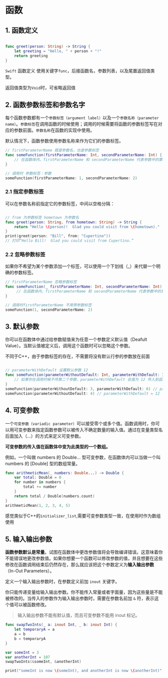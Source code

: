 # 函数

## 1. 函数定义

```swift 

func greet(person: String) -> String {
    let greeting = "Hello, " + person + "!"
    return greeting
}


```

`Swift` 函数定义 使用关键字`func`，后接函数名，参数列表，以及尾置返回值类型。

返回值类型为`Void`时，可省略返回值

## 2. 函数参数标签和参数名字

每个函数参数都有一个`参数标签（argument label）`以及一个`参数名称（parameter name）`。`参数标签`在调用函数的时候使用；调用的时候需要将函数的参数标签写在对应的参数前面。`参数名称`在函数的实现中使用。

默认情况下，函数参数使用参数名称来作为它们的参数标签。

```swift 
// firstParameterName 既是参数名，也是参数标签
func someFunction(firstParameterName: Int, secondParameterName: Int) {
    // 在函数体内，firstParameterName 和 secondParameterName 代表参数中的第一个和第二个参数值
}

// 调用时 参数标签：参数
someFunction(firstParameterName: 1, secondParameterName: 2)

```

### 2.1 指定参数标签

可以在参数名称前指定它的参数标签，中间以空格分隔：

```swift

// from 为参数标签 hometown 为参数名
func greet(person: String, from hometown: String) -> String {
    return "Hello \(person)!  Glad you could visit from \(hometown)."
}
print(greet(person: "Bill", from: "Cupertino"))
// 打印“Hello Bill!  Glad you could visit from Cupertino.”

```

### 2.2 忽略参数标签

如果你不希望为某个参数添加一个标签，可以使用一个下划线（_）来代替一个明确的参数标签。


```swift
// firstParameterName 忽略参数标签
func someFunction(_ firstParameterName: Int, secondParameterName: Int) {
     // 在函数体内，firstParameterName 和 secondParameterName 代表参数中的第一个和第二个参数值
}

// 调用时firstParameterName 不用带参数标签
someFunction(1, secondParameterName: 2)
```

## 3. 默认参数

你可以在函数体中通过给参数赋值来为任意一个参数定义默认值（Deafult Value）。当默认值被定义后，调用这个函数时可以忽略这个参数。

不同于C++，由于参数标签的存在，不需要将没有默认行参的参数放在前面

```swift 

// parameterWithDefault 设置默认参数 12
func someFunction(parameterWithoutDefault: Int, parameterWithDefault: Int = 12) {
    // 如果你在调用时候不传第二个参数，parameterWithDefault 会值为 12 传入到函数体中。
}
someFunction(parameterWithoutDefault: 3, parameterWithDefault: 6) // parameterWithDefault = 6
someFunction(parameterWithoutDefault: 4) // parameterWithDefault = 12
```

## 4. 可变参数

一个`可变参数（variadic parameter）`可以接受零个或多个值。函数调用时，你可以用可变参数来指定函数参数可以被传入不确定数量的输入值。通过在变量类型名后面加入（...）的方式来定义可变参数。

**可变参数的传入值在函数体中变为此类型的一个数组。**

例如，一个叫做 numbers 的 Double... 型可变参数，在函数体内可以当做一个叫 numbers 的 [Double] 型的数组常量。

```swift
func arithmeticMean(_ numbers: Double...) -> Double {
    var total: Double = 0
    for number in numbers {
        total += number
    }
    return total / Double(numbers.count)
}
arithmeticMean(1, 2, 3, 4, 5)
```

感觉类似于C++的`initializer_list`,需要可变参数类型一致，在使用时作为数组使用

## 5. 输入输出参数 

**函数参数默认是常量**。试图在函数体中更改参数值将会导致编译错误。这意味着你不能错误地更改参数值。如果你想要一个函数可以修改参数的值，并且想要在这些修改在函数调用结束后仍然存在，那么就应该把这个参数定义为**输入输出参数**（In-Out Parameters）。

定义一个输入输出参数时，在参数定义前加 `inout` 关键字。

你只能传递变量给输入输出参数。你不能传入常量或者字面量，因为这些量是不能被修改的。当传入的参数作为输入输出参数时，需要在参数名前加 `&` 符，表示这个值可以被函数修改。

> 输入输出参数不能有默认值，而且可变参数不能用 inout 标记。

```swift
func swapTwoInts(_ a: inout Int, _ b: inout Int) {
    let temporaryA = a
    a = b
    b = temporaryA
}

var someInt = 3
var anotherInt = 107
swapTwoInts(&someInt, &anotherInt)

print("someInt is now \(someInt), and anotherInt is now \(anotherInt)")

```
